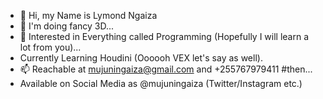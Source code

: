 - 👋 Hi, my Name is Lymond Ngaiza
- 👀 I'm doing fancy 3D...
- 🌱 Interested in Everything called Programming (Hopefully I will learn a lot from you)...
- Currently Learning Houdini (Oooooh VEX let's say as well).
- 📫 Reachable at  mujuningaiza@gmail.com and +255767979411 #then...
- Available on Social Media as @mujuningaiza (Twitter/Instagram etc.)

<!---
mujuningaiza/mujuningaiza is a ✨ special ✨ repository because its `README.md` (this file) appears on your GitHub profile.
You can click the Preview link to take a look at your changes.
--->
